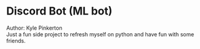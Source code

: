 # Discord Bot (ML bot)
Author: Kyle Pinkerton  
Just a fun side project to refresh myself on python and have fun with some friends.